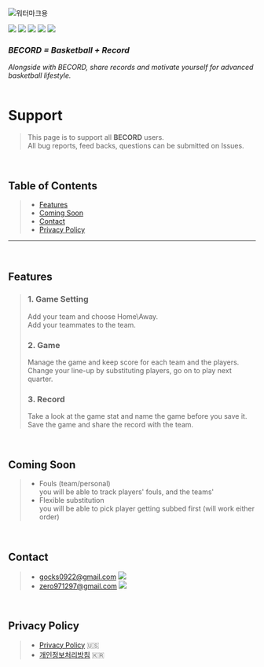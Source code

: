 ![워터마크용](https://user-images.githubusercontent.com/52590935/61990550-8fb64b00-b07d-11e9-97db-d59b6dcecef2.png)  

<img src="https://img.shields.io/badge/Build-Pass-yellowgreen"> <img src="https://img.shields.io/badge/Version-v1.0.0-brightgreen">  <img src="https://img.shields.io/badge/Sports-Basketball-red"> <img src="https://img.shields.io/badge/Sort-Utility-blue">  <img src="https://img.shields.io/badge/Developer-HET-lightgrey">  

### _**BECORD = Basketball + Record**_  
_Alongside with BECORD, share records and motivate yourself for advanced basketball lifestyle._  
&nbsp;
# **Support**  
> This page is to support all **BECORD** users.  
> All bug reports, feed backs, questions can be submitted on Issues.  

&nbsp;
## **Table of Contents**  
> - [Features](#features) 
> - [Coming Soon](#comingsoon)  
> - [Contact](#contact)  
> - [Privacy Policy](#privacypolicy) 

- - - 
&nbsp;
<a name="features"></a>
## **Features**  

> ### **1. Game Setting**
> Add your team and choose Home\Away.  
> Add your teammates to the team.
>  
> ### **2. Game**
> Manage the game and keep score for each team and the players.  
> Change your line-up by substituting players, go on to play next quarter.  
>  
> ### **3. Record**
> Take a look at the game stat and name the game before you save it.  
> Save the game and share the record with the team.  

&nbsp;
<a name="comingsoon"></a>
## **Coming Soon**  
> - Fouls (team/personal)   
> you will be able to track players' fouls, and the teams'
> - Flexible substitution  
> you will be able to pick player getting subbed first (will work either order)

&nbsp;
<a name="contact"></a>
## **Contact**  
> - gocks0922@gmail.com  <img src="https://img.shields.io/badge/BECORD-Developer-lightgrey">  
> - zero971297@gmail.com  <img src="https://img.shields.io/badge/BECORD-Administrator-yellow">

&nbsp;
<a name="privacypolicy"></a>
## **Privacy Policy**  
> - [Privacy Policy](https://github.com/zero9712/BecordSupport/blob/master/BecordPrivacyPolicyUS) 🇺🇸  
> - [개인정보처리방침](https://github.com/zero9712/BecordSupport/blob/master/BecordPrivacyPolicyKR) 🇰🇷  
